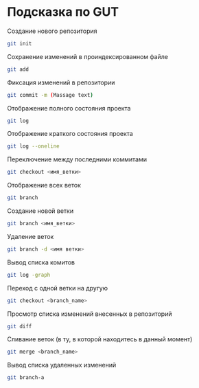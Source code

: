 # Подсказка по GUT

Создание нового репозитория
```sh
git init
```

Сохранение изменений в проиндексированном файле 
```sh
git add
```

Фиксация изменений в репозитории
```sh
git commit -m (Massage text)
```

Отображение полного состояния проекта
```sh
git log
```

Отображение краткого состояния проекта
```sh
git log --oneline
```

Переключение между последними коммитами
```sh
git checkout <имя_ветки>
```
Отображение всех веток 
```sh
git branch
```

Создание новой ветки
```sh
git branch <имя_ветки>
```

Удаление веток
```sh
git branch -d <имя ветки>
```

Вывод списка комитов 
```sh
git log -graph
```

Переход с одной ветки на другую
```sh
git checkout <branch_name>
```

Просмотр списка изменений внесенных в репозиторий
```sh
git diff
```
Сливание веток (в ту, в которой находитесь в данный момент)
```sh
git merge <branch_name>
```
Вывод списка удаленных изменений
```sh
git branch-a
```
